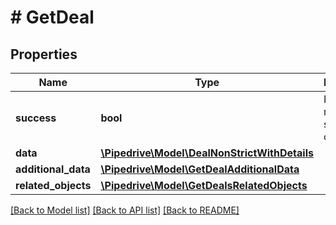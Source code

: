 # # GetDeal

## Properties

Name | Type | Description | Notes
------------ | ------------- | ------------- | -------------
**success** | **bool** | If the response is successful or not | [optional]
**data** | [**\Pipedrive\Model\DealNonStrictWithDetails**](DealNonStrictWithDetails.md) |  | [optional]
**additional_data** | [**\Pipedrive\Model\GetDealAdditionalData**](GetDealAdditionalData.md) |  | [optional]
**related_objects** | [**\Pipedrive\Model\GetDealsRelatedObjects**](GetDealsRelatedObjects.md) |  | [optional]

[[Back to Model list]](../../README.md#models) [[Back to API list]](../../README.md#endpoints) [[Back to README]](../../README.md)
